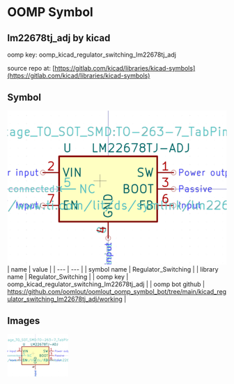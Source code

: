 # OOMP Symbol  
## lm22678tj_adj  by kicad  
  
oomp key: oomp_kicad_regulator_switching_lm22678tj_adj  
  
source repo at: [https://gitlab.com/kicad/libraries/kicad-symbols](https://gitlab.com/kicad/libraries/kicad-symbols)  
## Symbol  
  
[![working.png](working_600.png)](working.png)  
| name | value | 
| --- | --- | 
| symbol name | Regulator_Switching | 
| library name | Regulator_Switching | 
| oomp key | oomp_kicad_regulator_switching_lm22678tj_adj | 
| oomp bot github | https://github.com/oomlout/oomlout_oomp_symbol_bot/tree/main/kicad_regulator_switching_lm22678tj_adj/working | 
## Images  
  
[![working.png](working_140.png)](working.png)  
